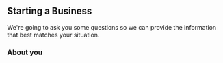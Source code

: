 ## Starting a Business

We're going to ask you some questions so we can provide the information that best matches your situation.

### About you

